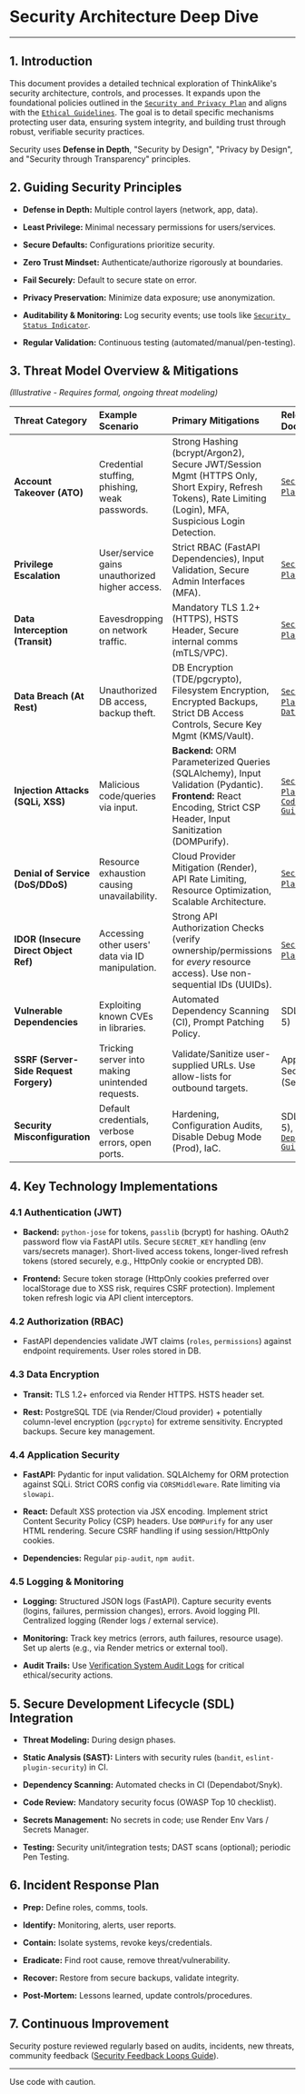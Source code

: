 # Security Architecture Deep Dive

---

## 1. Introduction

This document provides a detailed technical exploration of ThinkAlike's security architecture, controls, and processes. It expands upon the foundational policies outlined in the [`Security and Privacy Plan`](./security_and_privacy_plan.md) and aligns with the [`Ethical Guidelines`](../core/ethics/ethical_guidelines.md). The goal is to detail specific mechanisms protecting user data, ensuring system integrity, and building trust through robust, verifiable security practices.

Security uses **Defense in Depth**, "Security by Design", "Privacy by Design", and "Security through Transparency" principles.

## 2. Guiding Security Principles

* **Defense in Depth:** Multiple control layers (network, app, data).

* **Least Privilege:** Minimal necessary permissions for users/services.

* **Secure Defaults:** Configurations prioritize security.

* **Zero Trust Mindset:** Authenticate/authorize rigorously at boundaries.

* **Fail Securely:** Default to secure state on error.

* **Privacy Preservation:** Minimize data exposure; use anonymization.

* **Auditability & Monitoring:** Log security events; use tools like [`Security Status Indicator`](../components/ui/security_status_indicator_spec.md).

* **Regular Validation:** Continuous testing (automated/manual/pen-testing).

## 3. Threat Model Overview & Mitigations

*(Illustrative - Requires formal, ongoing threat modeling)*

| Threat Category                      | Example Scenario                                                            | Primary Mitigations                                                                                                                                                                                                | Relevant Docs                                                                                                                                  |
| :----------------------------------- | :-------------------------------------------------------------------------- | :----------------------------------------------------------------------------------------------------------------------------------------------------------------------------------------------------------------- | :----------------------------------------------------------------------------------------------------------------------------------------------- |
| **Account Takeover (ATO)**          | Credential stuffing, phishing, weak passwords.                              | Strong Hashing (bcrypt/Argon2), Secure JWT/Session Mgmt (HTTPS Only, Short Expiry, Refresh Tokens), Rate Limiting (Login), MFA, Suspicious Login Detection.                                                         | [`Security Plan`](./security_and_privacy_plan.md) Sec 1                                                                                        |
| **Privilege Escalation**            | User/service gains unauthorized higher access.                              | Strict RBAC (FastAPI Dependencies), Input Validation, Secure Admin Interfaces (MFA).                                                                                                                               | [`Security Plan`](./security_and_privacy_plan.md) Sec 2                                                                                        |
| **Data Interception (Transit)**     | Eavesdropping on network traffic.                                           | Mandatory TLS 1.2+ (HTTPS), HSTS Header, Secure internal comms (mTLS/VPC).                                                                                                                                         | [`Security Plan`](./security_and_privacy_plan.md) Sec 3                                                                                        |
| **Data Breach (At Rest)**           | Unauthorized DB access, backup theft.                                      | DB Encryption (TDE/pgcrypto), Filesystem Encryption, Encrypted Backups, Strict DB Access Controls, Secure Key Mgmt (KMS/Vault).                                                                                     | [`Security Plan`](./security_and_privacy_plan.md) Sec 3, [`Data Model`](../database/unified_data_model_schema.md)                              |
| **Injection Attacks (SQLi, XSS)**   | Malicious code/queries via input.                                          | **Backend:** ORM Parameterized Queries (SQLAlchemy), Input Validation (Pydantic). **Frontend:** React Encoding, Strict CSP Header, Input Sanitization (DOMPurify).                                                  | [`Security Plan`](./security_and_privacy_plan.md) Sec 4, [`Code Style Guide`](../guides/developer_guides/code_style_guide.md)                  |
| **Denial of Service (DoS/DDoS)**    | Resource exhaustion causing unavailability.                                | Cloud Provider Mitigation (Render), API Rate Limiting, Resource Optimization, Scalable Architecture.                                                                                                               | [`Security Plan`](./security_and_privacy_plan.md) Sec 4                                                                                        |
| **IDOR (Insecure Direct Object Ref)**| Accessing other users' data via ID manipulation.                           | Strong API Authorization Checks (verify ownership/permissions for *every* resource access). Use non-sequential IDs (UUIDs).                                                                                          | [`Security Plan`](./security_and_privacy_plan.md) Sec 2                                                                                        |
| **Vulnerable Dependencies**         | Exploiting known CVEs in libraries.                                        | Automated Dependency Scanning (CI), Prompt Patching Policy.                                                                                                                                                        | SDL (Sec 5)                                                                                                                                     |
| **SSRF (Server-Side Request Forgery)**| Tricking server into making unintended requests.                          | Validate/Sanitize user-supplied URLs. Use allow-lists for outbound targets.                                                                                                                                        | Application Security (Sec 4)                                                                                                                    |
| **Security Misconfiguration**       | Default credentials, verbose errors, open ports.                           | Hardening, Configuration Audits, Disable Debug Mode (Prod), IaC.                                                                                                                                                  | SDL (Sec 5), [`Deployment Guide`](../guides/implementation_guides/deployment_guide.md)                                                       |

## 4. Key Technology Implementations

### 4.1 Authentication (JWT)

* **Backend:** `python-jose` for tokens, `passlib` (bcrypt) for hashing. OAuth2 password flow via FastAPI utils. Secure `SECRET_KEY` handling (env vars/secrets manager). Short-lived access tokens, longer-lived refresh tokens (stored securely, e.g., HttpOnly cookie or encrypted DB).

* **Frontend:** Secure token storage (HttpOnly cookies preferred over localStorage due to XSS risk, requires CSRF protection). Implement token refresh logic via API client interceptors.

### 4.2 Authorization (RBAC)

* FastAPI dependencies validate JWT claims (`roles`, `permissions`) against endpoint requirements. User roles stored in DB.

### 4.3 Data Encryption

* **Transit:** TLS 1.2+ enforced via Render HTTPS. HSTS header set.

* **Rest:** PostgreSQL TDE (via Render/Cloud provider) + potentially column-level encryption (`pgcrypto`) for extreme sensitivity. Encrypted backups. Secure key management.

### 4.4 Application Security

* **FastAPI:** Pydantic for input validation. SQLAlchemy for ORM protection against SQLi. Strict CORS config via `CORSMiddleware`. Rate limiting via `slowapi`.

* **React:** Default XSS protection via JSX encoding. Implement strict Content Security Policy (CSP) headers. Use `DOMPurify` for any user HTML rendering. Secure CSRF handling if using session/HttpOnly cookies.

* **Dependencies:** Regular `pip-audit`, `npm audit`.

### 4.5 Logging & Monitoring

* **Logging:** Structured JSON logs (FastAPI). Capture security events (logins, failures, permission changes), errors. Avoid logging PII. Centralized logging (Render logs / external service).

* **Monitoring:** Track key metrics (errors, auth failures, resource usage). Set up alerts (e.g., via Render metrics or external tool).

* **Audit Trails:** Use [Verification System Audit Logs](../architecture/verification_system/verification_system_data_models.md) for critical ethical/security actions.

## 5. Secure Development Lifecycle (SDL) Integration

* **Threat Modeling:** During design phases.

* **Static Analysis (SAST):** Linters with security rules (`bandit`, `eslint-plugin-security`) in CI.

* **Dependency Scanning:** Automated checks in CI (Dependabot/Snyk).

* **Code Review:** Mandatory security focus (OWASP Top 10 checklist).

* **Secrets Management:** No secrets in code; use Render Env Vars / Secrets Manager.

* **Testing:** Security unit/integration tests; DAST scans (optional); periodic Pen Testing.

## 6. Incident Response Plan

* **Prep:** Define roles, comms, tools.

* **Identify:** Monitoring, alerts, user reports.

* **Contain:** Isolate systems, revoke keys/credentials.

* **Eradicate:** Find root cause, remove threat/vulnerability.

* **Recover:** Restore from secure backups, validate integrity.

* **Post-Mortem:** Lessons learned, update controls/procedures.

## 7. Continuous Improvement

Security posture reviewed regularly based on audits, incidents, new threats, community feedback ([Security Feedback Loops Guide](../guides/developer_guides/Security_Feedback_Loops.md)).

---

Use code with caution.
